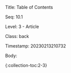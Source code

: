 Title:  Table of Contents

Seq:    10.1

Level:  3 - Article

Class:  back

Timestamp: 20230213210732

Body:

{:collection-toc:2-3}

